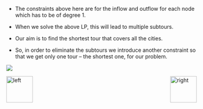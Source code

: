 

- The constraints above here are for the inflow and outflow for each node which has to be of degree 1.

- When we solve the above LP, this will lead to multiple subtours.

- Our aim is to find the shortest tour that covers all the cities. 

- So, in order to eliminate the subtours we introduce another constraint so that we get only one tour – the shortest one, for our problem.


<img src="https://cloud.githubusercontent.com/assets/14101008/11611646/45cd1bdc-9b95-11e5-99e0-81a9ffa90cbe.PNG"></img>


[<img align="left" alt="left" src="https://cloud.githubusercontent.com/assets/14101008/11165526/091b197c-8acf-11e5-8ac1-3a1e5042ed78.png" width="70" height="70"></img>](https://github.com/vaishnaviviswanathan/LPproject/blob/master/3.md)
[<img align="right" alt="right" src="https://cloud.githubusercontent.com/assets/14101008/11165527/0a4289a2-8acf-11e5-8378-c5e3a55ab4dc.png" width="70" height="70"></img>](https://github.com/vaishnaviviswanathan/LPproject/blob/master/5.md)
